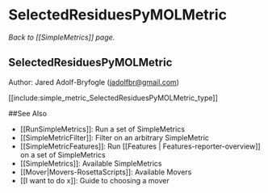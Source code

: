 # SelectedResiduesPyMOLMetric
*Back to [[SimpleMetrics]] page.*
## SelectedResiduesPyMOLMetric

Author: Jared Adolf-Bryfogle (jadolfbr@gmail.com)

[[include:simple_metric_SelectedResiduesPyMOLMetric_type]]

##See Also

* [[RunSimpleMetrics]]: Run a set of SimpleMetrics
* [[SimpleMetricFilter]]: Filter on an arbitrary SimpleMetric
* [[SimpleMetricFeatures]]: Run [[Features | Features-reporter-overview]] on a set of SimpleMetrics
* [[SimpleMetrics]]: Available SimpleMetrics
* [[Mover|Movers-RosettaScripts]]: Available Movers
* [[I want to do x]]: Guide to choosing a mover